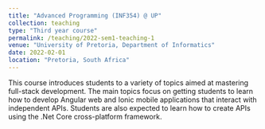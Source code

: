 ```yaml
---
title: "Advanced Programming (INF354) @ UP"
collection: teaching
type: "Third year course"
permalink: /teaching/2022-sem1-teaching-1
venue: "University of Pretoria, Department of Informatics"
date: 2022-02-01
location: "Pretoria, South Africa"
---
```


This course introduces students to a variety of topics aimed at mastering full-stack development. The main topics focus on getting students to learn how to develop Angular web and Ionic mobile applications that interact with independent APIs. Students are also expected to learn how to create APIs using the .Net Core cross-platform framework. 